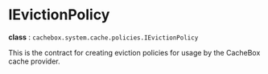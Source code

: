 # IEvictionPolicy

**class** : `cachebox.system.cache.policies.IEvictionPolicy`

This is the contract for creating eviction policies for usage by the CacheBox cache provider.
